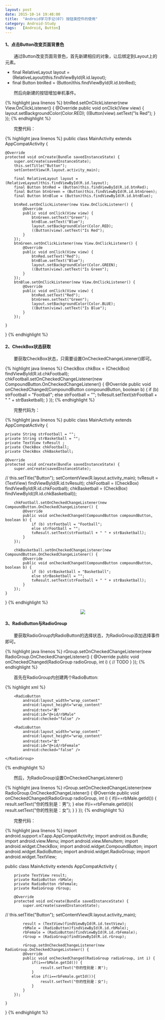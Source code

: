 ```yaml
---
layout: post
date: 2015-10-14 19:48:00
title:  "Android学习手记(07) 按钮类控件的使用"
category: Android-Study
tags:   [Android, Button]
---
```


#### **1、点击Button改变页面背景色**

　　通过Button改变页面背景色，首先新建相应的对象，让后绑定到Layout上的元素。

- final RelativeLayout layout = (RelativeLayout)this.findViewById(R.id.layout);
- final Button btnRed = (Button)this.findViewById(R.id.btnRed);

　　然后向新建的按钮增加单机事件。

{% highlight java linenos %}
        btnRed.setOnClickListener(new View.OnClickListener() {
            @Override
            public void onClick(View view) {
                layout.setBackgroundColor(Color.RED);
                ((Button)view).setText("Is Red");
            }
        });
{% endhighlight %}

　　完整代码： 

{% highlight java linenos %}
public class MainActivity extends AppCompatActivity {

    @Override
    protected void onCreate(Bundle savedInstanceState) {
        super.onCreate(savedInstanceState);
        this.setTitle("Button");
        setContentView(R.layout.activity_main);

        final RelativeLayout layout = (RelativeLayout)this.findViewById(R.id.layout);
        final Button btnRed = (Button)this.findViewById(R.id.btnRed);
        final Button btnGreen = (Button)this.findViewById(R.id.btnGreen);
        final Button btnBlue = (Button)this.findViewById(R.id.btnBlue);

        btnRed.setOnClickListener(new View.OnClickListener() {
            @Override
            public void onClick(View view) {
                btnGreen.setText("Green");
                btnBlue.setText("Blue");
                layout.setBackgroundColor(Color.RED);
                ((Button)view).setText("Is Red");
            }
        });
        btnGreen.setOnClickListener(new View.OnClickListener() {
            @Override
            public void onClick(View view) {
                btnRed.setText("Red");
                btnBlue.setText("Blue");
                layout.setBackgroundColor(Color.GREEN);
                ((Button)view).setText("Is Green");
            }
        });
        btnBlue.setOnClickListener(new View.OnClickListener() {
            @Override
            public void onClick(View view) {
                btnRed.setText("Red");
                btnGreen.setText("Green");
                layout.setBackgroundColor(Color.BLUE);
                ((Button)view).setText("Is Blue");
            }
        });

    }
}
{% endhighlight %}


#### **2、CheckBox状态获取**

　　要获取CheckBox状态，只需要设置OnCheckedChangeListener()即可。

{% highlight java linenos %}
        CheckBox chkBox = (CheckBox) findViewById(R.id.chkFootball);
        chkFootball.setOnCheckedChangeListener(new CompoundButton.OnCheckedChangeListener() {
            @Override
            public void onCheckedChanged(CompoundButton compoundButton, boolean b) {
                if (b) strFootball = "Football";
                else strFootball = "";
                tvResult.setText(strFootball + " " + strBasketball);
            }
        });
{% endhighlight %}

　　完整代码为：

{% highlight java linenos %}
public class MainActivity extends AppCompatActivity {

    private String strFootball = "";
    private String strBasketball = "";
    private TextView tvResult ;
    private CheckBox chkFootball;
    private CheckBox chkBasketball;

    @Override
    protected void onCreate(Bundle savedInstanceState) {
        super.onCreate(savedInstanceState);
//        this.setTitle("Button");
        setContentView(R.layout.activity_main);
        tvResult = (TextView) findViewById(R.id.tvResult);
        chkFootball = (CheckBox) findViewById(R.id.chkFootball);
        chkBasketball = (CheckBox) findViewById((R.id.chkBasketball));

        chkFootball.setOnCheckedChangeListener(new CompoundButton.OnCheckedChangeListener() {
            @Override
            public void onCheckedChanged(CompoundButton compoundButton, boolean b) {
                if (b) strFootball = "Football";
                else strFootball = "";
                tvResult.setText(strFootball + " " + strBasketball);
            }
        });

        chkBasketball.setOnCheckedChangeListener(new CompoundButton.OnCheckedChangeListener() {
            @Override
            public void onCheckedChanged(CompoundButton compoundButton, boolean b) {
                if (b) strBasketball = "Basketball";
                else strBasketball = "";
                tvResult.setText(strFootball + " " + strBasketball);
            }
        });
    }

}
{% endhighlight %}

<div style="text-align: center">
<img src="{{ site.url }}/images/posts/201510/2015101401.png"/> 
</div>

#### **3、RadioButton与RadioGroup**

　　要获取RadioGroup内RadioButton的选择状态，为RadioGroup添加选择事件即可。

{% highlight java linenos %}
        rGroup.setOnCheckedChangeListener(new RadioGroup.OnCheckedChangeListener() {
            @Override
            public void onCheckedChanged(RadioGroup radioGroup, int i) {
                // TODO
            }
        });
{% endhighlight %}

　　首先在RadioGroup内创建两个RadioButton:

{% highlight xml %}
<RadioGroup
        android:layout_width="match_parent"
        android:layout_height="match_parent"
        android:layout_below="@+id/textView"
        android:layout_alignParentLeft="true"
        android:layout_alignParentStart="true"
        android:id="@+id/rGroup">

        <RadioButton
            android:layout_width="wrap_content"
            android:layout_height="wrap_content"
            android:text="男"
            android:id="@+id/rbMale"
            android:checked="false" />

        <RadioButton
            android:layout_width="wrap_content"
            android:layout_height="wrap_content"
            android:text="女"
            android:id="@+id/rbFemale"
            android:checked="false" />

    </RadioGroup>
{% endhighlight %}

　　然后，为RadioGroup设置OnCheckedChangeListener()

{% highlight java linenos %}
        rGroup.setOnCheckedChangeListener(new RadioGroup.OnCheckedChangeListener() {
            @Override
            public void onCheckedChanged(RadioGroup radioGroup, int i) {
                if(i==rbMale.getId()) {
                    result.setText("你的性别是：男");
                }
                else if(i==rbFemale.getId()){
                    result.setText("你的性别是：女");
                }
            }
        });
{% endhighlight %}

　　完整代码：

{% highlight java linenos %}
import android.support.v7.app.AppCompatActivity;
import android.os.Bundle;
import android.view.Menu;
import android.view.MenuItem;
import android.widget.CheckBox;
import android.widget.CompoundButton;
import android.widget.RadioButton;
import android.widget.RadioGroup;
import android.widget.TextView;

public class MainActivity extends AppCompatActivity {

        private TextView result;
        private RadioButton rbMale;
        private RadioButton rbFemale;
        private RadioGroup rGroup;

        @Override
        protected void onCreate(Bundle savedInstanceState) {
            super.onCreate(savedInstanceState);
//        this.setTitle("Button");
            setContentView(R.layout.activity_main);

            result = (TextView)findViewById(R.id.textView);
            rbMale = (RadioButton)findViewById(R.id.rbMale);
            rbFemale = (RadioButton)findViewById(R.id.rbFemale);
            rGroup = (RadioGroup)findViewById(R.id.rGroup);

            rGroup.setOnCheckedChangeListener(new RadioGroup.OnCheckedChangeListener() {
            @Override
            public void onCheckedChanged(RadioGroup radioGroup, int i) {
                if(i==rbMale.getId()) {
                    result.setText("你的性别是：男");
                }
                else if(i==rbFemale.getId()){
                    result.setText("你的性别是：女");
                }
            }
        });

    }

}
{% endhighlight %}

